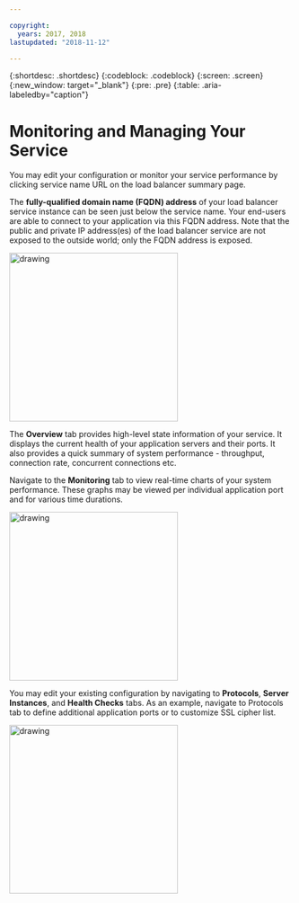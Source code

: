 ```yaml
---

copyright:
  years: 2017, 2018
lastupdated: "2018-11-12"

---
```


{:shortdesc: .shortdesc}
{:codeblock: .codeblock}
{:screen: .screen}
{:new_window: target="_blank"}
{:pre: .pre}
{:table: .aria-labeledby="caption"}

# Monitoring and Managing Your Service
You may edit your configuration or monitor your service performance by clicking service name URL on the load balancer summary page. 

The **fully-qualified domain name (FQDN) address** of your load balancer service instance can be seen just below the service name. Your end-users are able to connect to your application via this FQDN address. Note that the public and private IP address(es) of the load balancer service are not exposed to the outside world; only the FQDN address is exposed. 

<img src="images/fqdn-address.png" alt="drawing" style="width: 300px;"/>

The **Overview** tab provides high-level state information of your service. It displays the current health of your application servers and their ports. It also provides a quick summary of system performance - throughput, connection rate, concurrent connections etc. 

Navigate to the **Monitoring** tab to view real-time charts of your system performance. These graphs may be viewed per individual application port and for various time durations. 

<img src="images/monitor-lb.png" alt="drawing" style="width: 300px;"/>

You may edit your existing configuration by navigating to **Protocols**, **Server Instances**, and **Health Checks** tabs. As an example, navigate to Protocols tab to define additional application ports or to customize SSL cipher list. 

<img src="images/protocols-monitor.png" alt="drawing" style="width: 300px;"/>